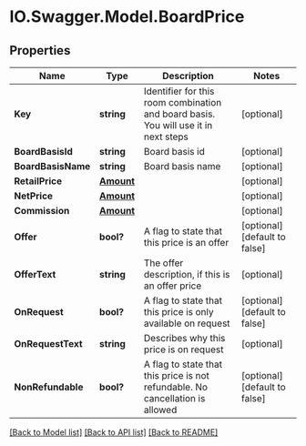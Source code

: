 # IO.Swagger.Model.BoardPrice
## Properties

Name | Type | Description | Notes
------------ | ------------- | ------------- | -------------
**Key** | **string** | Identifier for this room combination and board basis. You will use it in next steps | [optional] 
**BoardBasisId** | **string** | Board basis id | [optional] 
**BoardBasisName** | **string** | Board basis name | [optional] 
**RetailPrice** | [**Amount**](Amount.md) |  | [optional] 
**NetPrice** | [**Amount**](Amount.md) |  | [optional] 
**Commission** | [**Amount**](Amount.md) |  | [optional] 
**Offer** | **bool?** | A flag to state that this price is an offer | [optional] [default to false]
**OfferText** | **string** | The offer description, if this is an offer price | [optional] 
**OnRequest** | **bool?** | A flag to state that this price is only available on request | [optional] [default to false]
**OnRequestText** | **string** | Describes why this price is on request | [optional] 
**NonRefundable** | **bool?** | A flag to state that this price is not refundable. No cancellation is allowed | [optional] [default to false]

[[Back to Model list]](../README.md#documentation-for-models) [[Back to API list]](../README.md#documentation-for-api-endpoints) [[Back to README]](../README.md)

